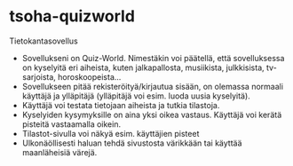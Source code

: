 # tsoha-quizworld
Tietokantasovellus

- Sovellukseni on Quiz-World. Nimestäkin voi päätellä, että sovelluksessa on kyselyitä eri aiheista,
  kuten jalkapallosta, musiikista, julkkisista, tv-sarjoista, horoskoopeista...
- Sovellukseen pitää rekisteröityä/kirjautua sisään, on olemassa normaali käyttäjä ja ylläpitäjä (ylläpitäjä voi esim. luoda uusia kyselyitä).
- Käyttäjä voi testata tietojaan aiheista ja tutkia tilastoja.
- Kyselyiden kysymyksille on aina yksi oikea vastaus. Käyttäjä voi kerätä pisteitä vastaamalla oikein.
- Tilastot-sivulla voi näkyä esim. käyttäjien pisteet
- Ulkonäöllisesti haluan tehdä sivustosta värikkään tai käyttää maanläheisiä värejä.

